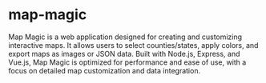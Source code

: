 # map-magic
Map Magic is a web application designed for creating and customizing interactive maps. It allows users to select counties/states, apply colors, and export maps as images or JSON data. Built with Node.js, Express, and Vue.js, Map Magic is optimized for performance and ease of use, with a focus on detailed map customization and data integration.
